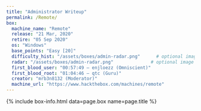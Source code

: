 ```yaml
---
title: "Administrator Writeup"
permalink: /Remote/
box:
  machine_name: "Remote"
  release: "21 Mar, 2020"
  retire: "05 Sep 2020"
  os: "Windows"
  base_points: "Easy [20]"
  difficulty_hist: "/assets/boxes/admin-radar.png"      # optional image
  radar: "/assets/boxes/admin-radar.png"              # optional image
  first_blood_user: "00:57:49 — enjloezz (Omniscient)"
  first_blood_root: "01:04:46 — qtc (Guru)"
  creator: "mrb3n8132 (Moderator)"
  machine_url: "https://www.hackthebox.com/machines/remote"
---
```

<style>
.box-card{border:1px solid #2c2c2c;border-radius:10px;padding:1rem 1rem .5rem;background:#121212;box-shadow:0 0 0 1px #000 inset;margin:1.5rem 0}
.box-card__header{display:flex;align-items:center;justify-content:space-between;border-bottom:1px solid #2c2c2c;padding-bottom:.5rem;margin-bottom:.75rem}
.box-card__title{margin:0;font-size:1.6rem;color:#58f87a;letter-spacing:.5px}
.box-card__cta{font-size:.9rem;text-decoration:none;border:1px solid #2c2c2c;padding:.25rem .5rem;border-radius:6px}
.box-grid{display:grid;gap:.25rem}
.box-row{display:grid;grid-template-columns:180px 1fr;gap:1rem;padding:.4rem 0;border-bottom:1px dashed #222}
.box-row:last-child{border-bottom:none}
.box-row>span:first-child{color:#f15;font-weight:700}
.box-row--stack{align-items:start}
.box-img{max-width:460px;width:100%;height:auto;border-radius:6px;border:1px solid #222}
.box-note{display:inline-block;background:#0f1a0f;border:1px solid #224822;padding:.6rem .7rem;border-radius:8px}
</style>

{% include box-info.html data=page.box name=page.title %}
